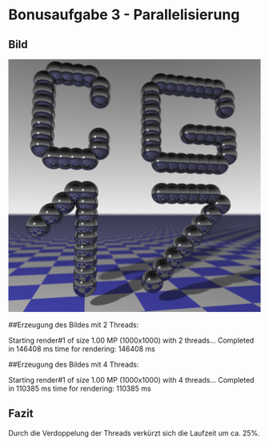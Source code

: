 # Bonusaufgabe 3 - Parallelisierung




## Bild

![](b03.png)

##Erzeugung des Bildes mit 2 Threads:

Starting render#1 of size 1.00 MP (1000x1000) with 2 threads... 
Completed in 146408 ms
time for rendering: 146408 ms



##Erzeugung des Bildes mit 4 Threads:

Starting render#1 of size 1.00 MP (1000x1000) with 4 threads... 
Completed in 110385 ms
time for rendering: 110385 ms


## Fazit

Durch die Verdoppelung der Threads verkürzt sich die Laufzeit um ca. 25%.



